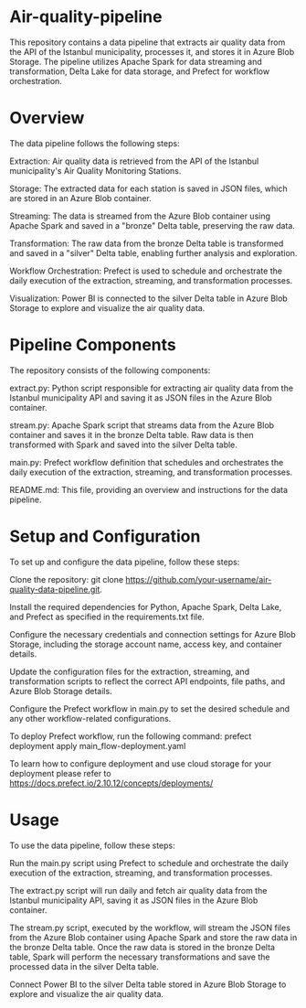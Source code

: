 # Air-quality-pipeline
This repository contains a data pipeline that extracts air quality data from the API of the Istanbul municipality, processes it, and stores it in Azure Blob Storage. The pipeline utilizes Apache Spark for data streaming and transformation, Delta Lake for data storage, and Prefect for workflow orchestration.

# Overview
The data pipeline follows the following steps:

Extraction: Air quality data is retrieved from the API of the Istanbul municipality's Air Quality Monitoring Stations.

Storage: The extracted data for each station is saved in JSON files, which are stored in an Azure Blob container.

Streaming: The data is streamed from the Azure Blob container using Apache Spark and saved in a "bronze" Delta table, preserving the raw data.

Transformation: The raw data from the bronze Delta table is transformed and saved in a "silver" Delta table, enabling further analysis and exploration.

Workflow Orchestration: Prefect is used to schedule and orchestrate the daily execution of the extraction, streaming, and transformation processes.

Visualization: Power BI is connected to the silver Delta table in Azure Blob Storage to explore and visualize the air quality data.

# Pipeline Components
The repository consists of the following components:

extract.py: Python script responsible for extracting air quality data from the Istanbul municipality API and saving it as JSON files in the Azure Blob container.

stream.py: Apache Spark script that streams data from the Azure Blob container and saves it in the bronze Delta table. Raw data is then transformed with Spark and saved into the silver Delta table.

main.py: Prefect workflow definition that schedules and orchestrates the daily execution of the extraction, streaming, and transformation processes.

README.md: This file, providing an overview and instructions for the data pipeline.

# Setup and Configuration
To set up and configure the data pipeline, follow these steps:

Clone the repository: git clone https://github.com/your-username/air-quality-data-pipeline.git.

Install the required dependencies for Python, Apache Spark, Delta Lake, and Prefect as specified in the requirements.txt file.

Configure the necessary credentials and connection settings for Azure Blob Storage, including the storage account name, access key, and container details.

Update the configuration files for the extraction, streaming, and transformation scripts to reflect the correct API endpoints, file paths, and Azure Blob Storage details.

Configure the Prefect workflow in main.py to set the desired schedule and any other workflow-related configurations.

To deploy Prefect workflow, run the following command: prefect deployment apply main_flow-deployment.yaml

To learn how to configure deployment and use cloud storage for your deployment please refer to https://docs.prefect.io/2.10.12/concepts/deployments/ 

# Usage
To use the data pipeline, follow these steps:

Run the main.py script using Prefect to schedule and orchestrate the daily execution of the extraction, streaming, and transformation processes.

The extract.py script will run daily and fetch air quality data from the Istanbul municipality API, saving it as JSON files in the Azure Blob container.

The stream.py script, executed by the workflow, will stream the JSON files from the Azure Blob container using Apache Spark and store the raw data in the bronze Delta table. Once the raw data is stored in the bronze Delta table, Spark will perform the necessary transformations and save the processed data in the silver Delta table.

Connect Power BI to the silver Delta table stored in Azure Blob Storage to explore and visualize the air quality data.